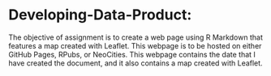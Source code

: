 # Developing-Data-Product:
The objective of assignment is to create a web page using R Markdown that features a map created with Leaflet.
This webpage is to be hosted on either GitHub Pages, RPubs, or NeoCities.
This webpage contains the date that I have created the document, and it also contains a map created with Leaflet. 
